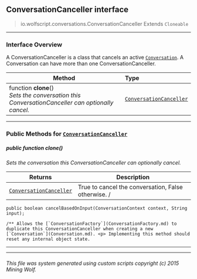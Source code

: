 ## ConversationCanceller __interface__

>io.wolfscript.conversations.ConversationCanceller
>Extends `Cloneable`

---

### Interface Overview

A ConversationCanceller is a class that cancels an active [`Conversation`](Conversation.md). A Conversation can have more than one ConversationCanceller.

Method | Type   
--- | :--- 
 function __clone__() <br> _Sets the conversation this ConversationCanceller can optionally cancel._ | [`ConversationCanceller`](ConversationCanceller.md)



---


### Public Methods for [`ConversationCanceller`](ConversationCanceller.md)

##### <a id='clone'></a>public  function __clone__()

_Sets the conversation this ConversationCanceller can optionally cancel._

Returns | Description
--- | --- 
[`ConversationCanceller`](ConversationCanceller.md) | True to cancel the conversation, False otherwise. /
    public boolean cancelBasedOnInput(ConversationContext context, String input);

    /** Allows the [`ConversationFactory`](ConversationFactory.md) to duplicate this ConversationCanceller when creating a new [`Conversation`](Conversation.md). <p> Implementing this method should reset any internal object state.


---
---


###### This file was system generated using custom scripts copyright (c) 2015 Mining Wolf.
	

